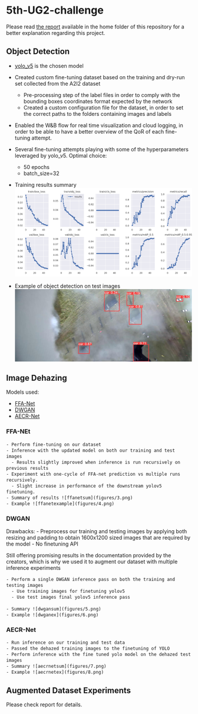 # 5th-UG2-challenge

Please read [the report](/report.pdf) available in the home folder of this repository for a better explanation regarding this project.

## Object Detection
- [yolo_v5](https://github.com/gabriele-tombesi96/5th-UG2-challenge/tree/main/obj_detection/yolov5) is the chosen model
- Created custom fine-tuning dataset based on the training and dry-run set collected from the A2I2 dataset
  - Pre-processing step of the label files in order to comply with the bounding boxes coordinates format expected by the network
  - Created a custom configuration file for the dataset, in order to set the correct paths to the folders containing images and labels
-  Enabled the W&B flow for real time visualization and cloud logging, in order to be able to have a better overview of the QoR of each fine-tuning attempt.
-  Several fine-tuning attempts playing with some of the hyperparameters leveraged by yolo_v5. Optimal choice:
   -  50 epochs
   -  batch_size=32

-  Training results summary
![training](figures/1.png)

-  Example of object detection on test images
![objdetect](figures/2.png)

## Image Dehazing
Models used:
   - [FFA-Net](/image_dehazing/FFA-Net/)
   - [DWGAN](/image_dehazing/DWGAN/)
   - [AECR-Net](/image_dehazing/AECRNET_output/)

### FFA-NEt
    - Perform fine-tuning on our dataset 
    - Inference with the updated model on both our training and test images
      - Results slightly improved when inference is run recursively on previous results
    - Experiment with one-cycle of FFA-net prediction vs multiple runs recursively.
      - Slight increase in performance of the downstream yolov5 finetuning.
    - Summary of results ![ffanetsum](figures/3.png)
    - Example ![ffanetexample](figures/4.png)

### DWGAN

Drawbacks:
    - Preprocess our training and testing images by applying both resizing and padding to obtain 1600x1200 sized images that are required by the model
    - No finetuning API

Still offering promising results in the documentation provided by the creators, which is why we used it to augment our dataset with multiple inference experiments

    - Perform a single DWGAN inference pass on both the training and testing images
      - Use training images for finetuning yolov5
      - Use test images final yolov5 inference pass

    - Summary ![dwgansum](figures/5.png)
    - Example ![dwganex](figures/6.png)

### AECR-Net 
    - Run inference on our training and test data
    - Passed the dehazed training images to the finetuning of YOLO
    - Perform inference with the fine tuned yolo model on the dehazed test images
    - Summary ![aecrnetsum](figures/7.png)
    - Example ![aecrnetex](figures/8.png)

## Augmented Dataset Experiments
Please check report for details.